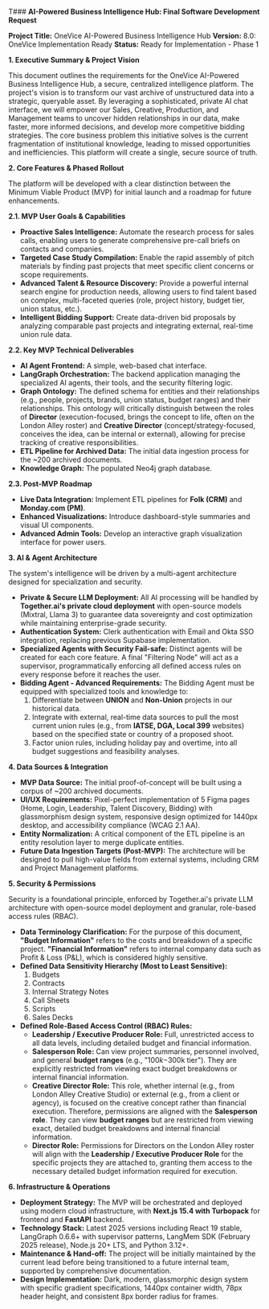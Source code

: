 T### **AI-Powered Business Intelligence Hub: Final Software Development Request**

**Project Title:** OneVice AI-Powered Business Intelligence Hub
**Version:** 8.0: OneVice Implementation Ready
**Status:** Ready for Implementation - Phase 1

**1. Executive Summary & Project Vision**

This document outlines the requirements for the OneVice AI-Powered Business Intelligence Hub, a secure, centralized intelligence platform. The project's vision is to transform our vast archive of unstructured data into a strategic, queryable asset. By leveraging a sophisticated, private AI chat interface, we will empower our Sales, Creative, Production, and Management teams to uncover hidden relationships in our data, make faster, more informed decisions, and develop more competitive bidding strategies. The core business problem this initiative solves is the current fragmentation of institutional knowledge, leading to missed opportunities and inefficiencies. This platform will create a single, secure source of truth.

**2. Core Features & Phased Rollout**

The platform will be developed with a clear distinction between the Minimum Viable Product (MVP) for initial launch and a roadmap for future enhancements.

**2.1. MVP User Goals & Capabilities**
*   **Proactive Sales Intelligence:** Automate the research process for sales calls, enabling users to generate comprehensive pre-call briefs on contacts and companies.
*   **Targeted Case Study Compilation:** Enable the rapid assembly of pitch materials by finding past projects that meet specific client concerns or scope requirements.
*   **Advanced Talent & Resource Discovery:** Provide a powerful internal search engine for production needs, allowing users to find talent based on complex, multi-faceted queries (role, project history, budget tier, union status, etc.).
*   **Intelligent Bidding Support:** Create data-driven bid proposals by analyzing comparable past projects and integrating external, real-time union rule data.

**2.2. Key MVP Technical Deliverables**
*   **AI Agent Frontend:** A simple, web-based chat interface.
*   **LangGraph Orchestration:** The backend application managing the specialized AI agents, their tools, and the security filtering logic.
*   **Graph Ontology:** The defined schema for entities and their relationships (e.g., people, projects, brands, union status, budget ranges) and their relationships. This ontology will critically distinguish between the roles of **Director** (execution-focused, brings the concept to life, often on the London Alley roster) and **Creative Director** (concept/strategy-focused, conceives the idea, can be internal or external), allowing for precise tracking of creative responsibilities.
*   **ETL Pipeline for Archived Data:** The initial data ingestion process for the ~200 archived documents.
*   **Knowledge Graph:** The populated Neo4j graph database.

**2.3. Post-MVP Roadmap**
*   **Live Data Integration:** Implement ETL pipelines for **Folk (CRM)** and **Monday.com (PM)**.
*   **Enhanced Visualizations:** Introduce dashboard-style summaries and visual UI components.
*   **Advanced Admin Tools:** Develop an interactive graph visualization interface for power users.

**3. AI & Agent Architecture**

The system's intelligence will be driven by a multi-agent architecture designed for specialization and security.

*   **Private & Secure LLM Deployment:** All AI processing will be handled by **Together.ai's private cloud deployment** with open-source models (Mixtral, Llama 3) to guarantee data sovereignty and cost optimization while maintaining enterprise-grade security.
*   **Authentication System:** Clerk authentication with Email and Okta SSO integration, replacing previous Supabase implementation.
*   **Specialized Agents with Security Fail-safe:** Distinct agents will be created for each core feature. A final "Filtering Node" will act as a supervisor, programmatically enforcing all defined access rules on every response before it reaches the user.
*   **Bidding Agent - Advanced Requirements:** The Bidding Agent must be equipped with specialized tools and knowledge to:
    1.  Differentiate between **UNION** and **Non-Union** projects in our historical data.
    2.  Integrate with external, real-time data sources to pull the most current union rules (e.g., from **IATSE, DGA, Local 399** websites) based on the specified state or country of a proposed shoot.
    3.  Factor union rules, including holiday pay and overtime, into all budget suggestions and feasibility analyses.

**4. Data Sources & Integration**

*   **MVP Data Source:** The initial proof-of-concept will be built using a corpus of ~200 archived documents.
*   **UI/UX Requirements:** Pixel-perfect implementation of 5 Figma pages (Home, Login, Leadership, Talent Discovery, Bidding) with glassmorphism design system, responsive design optimized for 1440px desktop, and accessibility compliance (WCAG 2.1 AA).
*   **Entity Normalization:** A critical component of the ETL pipeline is an entity resolution layer to merge duplicate entities.
*   **Future Data Ingestion Targets (Post-MVP):** The architecture will be designed to pull high-value fields from external systems, including CRM and Project Management platforms.

**5. Security & Permissions**

Security is a foundational principle, enforced by Together.ai's private LLM architecture with open-source model deployment and granular, role-based access rules (RBAC).

*   **Data Terminology Clarification:** For the purpose of this document, **"Budget Information"** refers to the costs and breakdown of a specific project. **"Financial Information"** refers to internal company data such as Profit & Loss (P&L), which is considered highly sensitive.
*   **Defined Data Sensitivity Hierarchy (Most to Least Sensitive):**
    1.  Budgets
    2.  Contracts
    3.  Internal Strategy Notes
    4.  Call Sheets
    5.  Scripts
    6.  Sales Decks
*   **Defined Role-Based Access Control (RBAC) Rules:**
    *   **Leadership / Executive Producer Role:** Full, unrestricted access to all data levels, including detailed budget and financial information.
    *   **Salesperson Role:** Can view project summaries, personnel involved, and general **budget ranges** (e.g., "$100k-$300k tier"). They are explicitly restricted from viewing exact budget breakdowns or internal financial information.
    *   **Creative Director Role:** This role, whether internal (e.g., from London Alley Creative Studio) or external (e.g., from a client or agency), is focused on the creative concept rather than financial execution. Therefore, permissions are aligned with the **Salesperson role**. They can view **budget ranges** but are restricted from viewing exact, detailed budget breakdowns and internal financial information.
    *   **Director Role:** Permissions for Directors on the London Alley roster will align with the **Leadership / Executive Producer Role** for the specific projects they are attached to, granting them access to the necessary detailed budget information required for execution.

**6. Infrastructure & Operations**

*   **Deployment Strategy:** The MVP will be orchestrated and deployed using modern cloud infrastructure, with **Next.js 15.4 with Turbopack** for frontend and **FastAPI** backend.
*   **Technology Stack:** Latest 2025 versions including React 19 stable, LangGraph 0.6.6+ with supervisor patterns, LangMem SDK (February 2025 release), Node.js 20+ LTS, and Python 3.12+.
*   **Maintenance & Hand-off:** The project will be initially maintained by the current lead before being transitioned to a future internal team, supported by comprehensive documentation.
*   **Design Implementation:** Dark, modern, glassmorphic design system with specific gradient specifications, 1440px container width, 78px header height, and consistent 8px border radius for frames.
